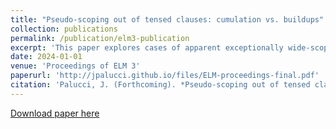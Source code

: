 ```yaml
---
title: "Pseudo-scoping out of tensed clauses: cumulation vs. buildups"
collection: publications
permalink: /publication/elm3-publication
excerpt: 'This paper explores cases of apparent exceptionally wide-scoping universal DPs out of tensed clauses and compares two different approaches.'
date: 2024-01-01
venue: 'Proceedings of ELM 3'
paperurl: 'http://jpalucci.github.io/files/ELM-proceedings-final.pdf'
citation: 'Palucci, J. (Forthcoming). *Pseudo-scoping out of tensed clauses: cumulation vs. buildups*. Proceedings of Experiments in Linguistic Meaning (ELM) 3.'
---
```


[Download paper here](http://jpalucci.github.io/files/ELM-proceedings-final.pdf)
